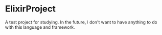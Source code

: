 # ElixirProject
A test project for studying. In the future, I don't want to have anything to do with this language and framework.
